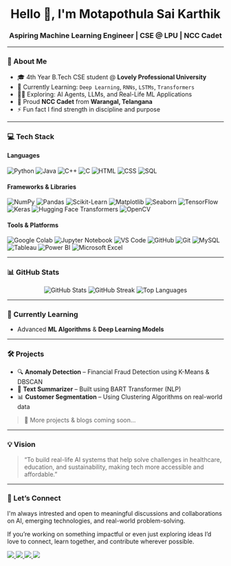 <h1 align="center">Hello 👋, I'm Motapothula Sai Karthik</h1>
<h3 align="center">Aspiring Machine Learning Engineer | CSE @ LPU | NCC Cadet </h3>


---

### 🚀 About Me

- 🎓 4th Year B.Tech CSE student @ **Lovely Professional University**
- 🌱 Currently Learning: `Deep Learning`, `RNNs`, `LSTMs`, `Transformers`
- 🧑‍🔬 Exploring: AI Agents, LLMs, and Real-Life ML Applications
- 🫡 Proud **NCC Cadet** from **Warangal, Telangana**
- ⚡ Fun fact I find strength in discipline and purpose

---

###  💻 Tech Stack

#### Languages
![Python](https://img.shields.io/badge/-Python-3776AB?style=for-the-badge&logo=python&logoColor=white)
![Java](https://img.shields.io/badge/-Java-007396?style=for-the-badge&logo=java&logoColor=white)
![C++](https://img.shields.io/badge/-C++-00599C?style=for-the-badge&logo=c%2B%2B&logoColor=white)
![C](https://img.shields.io/badge/-C-00599C?style=for-the-badge&logo=c&logoColor=white)
![HTML](https://img.shields.io/badge/-HTML5-E34F26?style=for-the-badge&logo=html5&logoColor=white)
![CSS](https://img.shields.io/badge/-CSS3-1572B6?style=for-the-badge&logo=css3&logoColor=white)
![SQL](https://img.shields.io/badge/-SQL-003B57?style=for-the-badge&logo=mysql&logoColor=white)

#### Frameworks & Libraries
![NumPy](https://img.shields.io/badge/-NumPy-013243?style=for-the-badge&logo=numpy&logoColor=white)
![Pandas](https://img.shields.io/badge/-Pandas-150458?style=for-the-badge&logo=pandas)
![Scikit-Learn](https://img.shields.io/badge/-Scikit--Learn-F7931E?style=for-the-badge&logo=scikit-learn&logoColor=white)
![Matplotlib](https://img.shields.io/badge/-Matplotlib-11557c?style=for-the-badge&logo=matplotlib&logoColor=white)
![Seaborn](https://img.shields.io/badge/-Seaborn-1d2951?style=for-the-badge&logo=seaborn&logoColor=white)
![TensorFlow](https://img.shields.io/badge/-TensorFlow-FF6F00?style=for-the-badge&logo=tensorflow&logoColor=white)
![Keras](https://img.shields.io/badge/-Keras-D00000?style=for-the-badge&logo=keras&logoColor=white)
![Hugging Face Transformers](https://img.shields.io/badge/-Transformers-ffcc00?style=for-the-badge&logo=huggingface&logoColor=black)
![OpenCV](https://img.shields.io/badge/-OpenCV-5C3EE8?style=for-the-badge&logo=opencv&logoColor=white)

#### Tools & Platforms
![Google Colab](https://img.shields.io/badge/-Google%20Colab-F9AB00?style=for-the-badge&logo=googlecolab&logoColor=white)
![Jupyter Notebook](https://img.shields.io/badge/-Jupyter-F37626?style=for-the-badge&logo=jupyter&logoColor=white)
![VS Code](https://img.shields.io/badge/-VS%20Code-007ACC?style=for-the-badge&logo=visual-studio-code&logoColor=white)
![GitHub](https://img.shields.io/badge/-GitHub-181717?style=for-the-badge&logo=github&logoColor=white)
![Git](https://img.shields.io/badge/-Git-F05032?style=for-the-badge&logo=git&logoColor=white)
![MySQL](https://img.shields.io/badge/-MySQL-4479A1?style=for-the-badge&logo=mysql&logoColor=white)
![Tableau](https://img.shields.io/badge/-Tableau-E97627?style=for-the-badge&logo=tableau&logoColor=white)
![Power BI](https://img.shields.io/badge/-Power%20BI-F2C811?style=for-the-badge&logo=powerbi&logoColor=black)
![Microsoft Excel](https://img.shields.io/badge/-Excel-217346?style=for-the-badge&logo=microsoft-excel&logoColor=white)

---

### 📊 GitHub Stats

<p align="center">
  <img src="https://github-readme-stats.vercel.app/api?username=saikarthik333&show_icons=true&theme=tokyonight" alt="GitHub Stats" />
  <img src="https://github-readme-streak-stats.herokuapp.com?user=saikarthik333&theme=tokyonight&hide_border=true" alt="GitHub Streak" />
  <img src="https://github-readme-stats.vercel.app/api/top-langs/?username=saikarthik333&layout=compact&theme=tokyonight" alt="Top Languages" />
</p>

---

### 🧠 Currently Learning

- Advanced **ML Algorithms** & **Deep Learning Models**
  
---

### 🛠️ Projects
  
- 🔍 **Anomaly Detection** – Financial Fraud Detection using K-Means & DBSCAN  
- 🧠 **Text Summarizer** – Built using BART Transformer (NLP)  
- 📊 **Customer Segmentation** – Using Clustering Algorithms on real-world data  

> 🔗 More projects & blogs coming soon...

---

### 💡 Vision

> “To build real-life AI systems that help solve challenges in healthcare, education, and sustainability, making tech more accessible and affordable.”

---

### 🤝 Let’s Connect

I'm always intrested and open to meaningful discussions and collaborations on AI, emerging technologies, and real-world problem-solving.

If you’re working on something impactful or even just exploring ideas I’d love to connect, learn together, and contribute wherever possible.

<p align="left">
  <a href="mailto:saikarthikmotapothula333@gmail.com">
    <img src="https://img.shields.io/badge/-saikarthikmot@gmail.com-c14438?style=for-the-badge&logo=Gmail&logoColor=white" />
  </a>
  <a href="https://www.linkedin.com/in/saikarthik333/" target="_blank">
    <img src="https://img.shields.io/badge/-LinkedIn-blue?style=for-the-badge&logo=Linkedin&logoColor=white" />
  </a>
  <a href="https://github.com/saikarthik333">
    <img src="https://img.shields.io/badge/-GitHub-black?style=for-the-badge&logo=github&logoColor=white" />
  </a>
  <a href="https://instagram.com/saikarthikmotapothula" target="_blank">
  <img src="https://img.shields.io/badge/-Instagram-E4405F?style=for-the-badge&logo=instagram&logoColor=white" />
</a>

</p>

